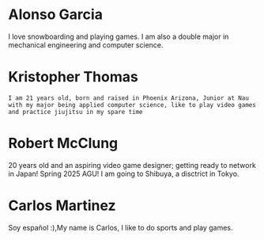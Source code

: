 # Alonso Garcia
I love snowboarding and playing games. I am also a double major in mechanical engineering and computer science.
# Kristopher Thomas
    I am 21 years old, born and raised in Phoenix Arizona, Junior at Nau with my major being applied computer science, like to play video games and practice jiujitsu in my spare time 
# Robert McClung
20 years old and an aspiring video game designer; getting ready to network in Japan! Spring 2025 AGU! I am going to Shibuya, a disctrict in Tokyo.
# Carlos Martinez
Soy español :),My name is Carlos, I like to do sports and play games.
